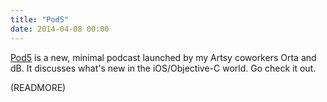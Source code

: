```yaml
---
title: "Pod5"
date: 2014-04-08 00:00
---
```


[Pod5](http://pod5.io) is a new, minimal podcast launched by my Artsy coworkers Orta and dB. It discusses what's new in the iOS/Objective-C world. Go check it out.

(READMORE)
